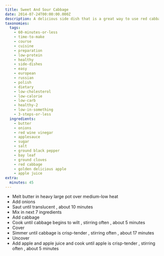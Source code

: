 ```yaml
---
title: Sweet And Sour Cabbage
date: 2014-07-24T00:00:00.000Z
description: A delicious side dish that is a great way to use red cabbage.
taxonomies:
  tags:
    - 60-minutes-or-less
    - time-to-make
    - course
    - cuisine
    - preparation
    - low-protein
    - healthy
    - side-dishes
    - easy
    - european
    - russian
    - polish
    - dietary
    - low-cholesterol
    - low-calorie
    - low-carb
    - healthy-2
    - low-in-something
    - 3-steps-or-less
  ingredients:
    - butter
    - onions
    - red wine vinegar
    - applesauce
    - sugar
    - salt
    - ground black pepper
    - bay leaf
    - ground cloves
    - red cabbage
    - golden delicious apple
    - apple juice
extra:
  minutes: 45
---
```

 - Melt butter in heavy large pot over medium-low heat
 - Add onions
 - Saut until translucent , about 10 minutes
 - Mix in next 7 ingredients
 - Add cabbage
 - Cook until cabbage begins to wilt , stirring often , about 5 minutes
 - Cover
 - Simmer until cabbage is crisp-tender , stirring often , about 17 minutes
 - Uncover
 - Add apple and apple juice and cook until apple is crisp-tender , stirring often , about 5 minutes
